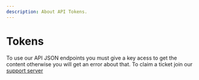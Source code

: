 ```yaml
---
description: About API Tokens.
---
```


# Tokens

To use our API JSON endpoints you must give a key acess to get the content otherwise you will get an error about that. To claim a ticket join our [support server](https://dsc.gg/tokyo.support)


